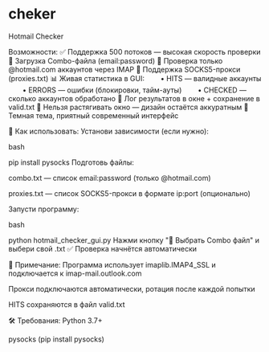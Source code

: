 # cheker
Hotmail Checker

 Возможности:
✅ Поддержка 500 потоков — высокая скорость проверки
📂 Загрузка Combo-файла (email:password)
🔐 Проверка только @hotmail.com аккаунтов через IMAP
🧩 Поддержка SOCKS5-прокси (proxies.txt)
📊 Живая статистика в GUI:
  • HITS — валидные аккаунты
  • ERRORS — ошибки (блокировки, тайм-ауты)
  • CHECKED — сколько аккаунтов обработано
📜 Лог результатов в окне + сохранение в valid.txt
🚫 Нельзя растягивать окно — дизайн остаётся аккуратным
🎨 Темная тема, приятный современный интерфейс

📁 Как использовать:
Установи зависимости (если нужно):

bash

pip install pysocks
Подготовь файлы:

combo.txt — список email:password (только @hotmail.com)

proxies.txt — список SOCKS5-прокси в формате ip:port (опционально)

Запусти программу:

bash

python hotmail_checker_gui.py
Нажми кнопку "📁 Выбрать Combo файл" и выбери свой .txt
✅ Проверка начнётся автоматически

📌 Примечание:
Программа использует imaplib.IMAP4_SSL и подключается к imap-mail.outlook.com

Прокси подключаются автоматически, ротация после каждой попытки

HITS сохраняются в файл valid.txt

🛠 Требования:
Python 3.7+

pysocks (pip install pysocks)


